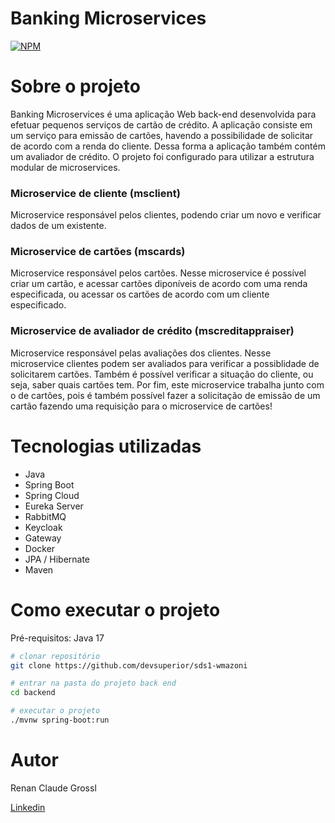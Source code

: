 # Banking Microservices
[![NPM](https://img.shields.io/npm/l/react)](https://github.com/RenanClaude/project-banking-microservices/blob/main/LICENSE) 

# Sobre o projeto

Banking Microservices é uma aplicação Web back-end desenvolvida para efetuar pequenos serviços de cartão de crédito.
A aplicação consiste em um serviço para emissão de cartões, havendo a possibilidade de solicitar de acordo com a renda do cliente. Dessa forma a aplicação também contém um avaliador de crédito. 
O projeto foi configurado para utilizar a estrutura modular de microservices.

### Microservice de cliente (msclient)
Microservice responsável pelos clientes, podendo criar um novo e verificar dados de um existente.

### Microservice de cartões (mscards)
Microservice responsável pelos cartões. Nesse microservice é possível criar um cartão, e acessar cartões diponíveis de acordo com uma renda especificada, ou acessar os cartões de acordo com um cliente especificado.

### Microservice de avaliador de crédito (mscreditappraiser)
Microservice responsável pelas avaliações dos clientes.
Nesse microservice clientes podem ser avaliados para verificar a possiblidade de solicitarem cartões.
Também é possível verificar a situação do cliente, ou seja, saber quais cartões tem. Por fim, este microservice trabalha junto com o de cartões,
pois é também possível fazer a solicitação de emissão de um cartão fazendo uma requisição para o microservice de cartões!

# Tecnologias utilizadas
- Java
- Spring Boot
- Spring Cloud
- Eureka Server
- RabbitMQ
- Keycloak
- Gateway
- Docker
- JPA / Hibernate
- Maven

# Como executar o projeto
Pré-requisitos: Java 17

```bash
# clonar repositório
git clone https://github.com/devsuperior/sds1-wmazoni

# entrar na pasta do projeto back end
cd backend

# executar o projeto
./mvnw spring-boot:run
```

# Autor

Renan Claude Grossl

[Linkedin](https://www.linkedin.com/in/renan-claude-dev/)
